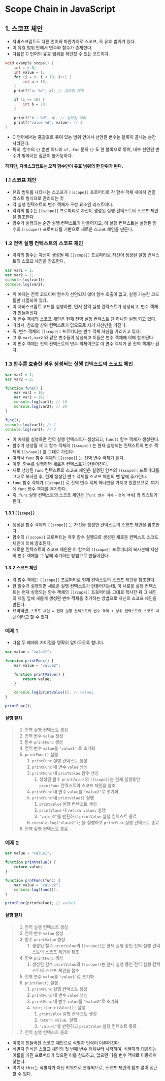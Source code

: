 # Scope Chain in JavaScript
## 1. 스코프 체인
- 자바스크립트도 다른 언어와 마찬가지로 스코프, 즉 유효 범위가 있다.
- 이 유효 범위 안에서 변수와 함수가 존재한다.
- 다음은 C 언어의 유효 범위를 확인할 수 있는 코드이다.

```c
void example_scope() {
    int i = 0;
    int value = 1;
    for (i = 0; i < 10; i++) {
        int a = 10;
    }
    printf("a: %d", a); // 컴파일 에러

    if (i == 10) {
        int b = 20;
    }

    printf("b : %d", b); // 컴파일 에러
    printf("value %d", value); // 1
}
```
- C 언어에서는 중괄호로 묶여 있는 범위 안에서 선언된 변수는 블록이 끝나는 순간 사라진다.
- 특히, 함수의 ```{}``` 뿐만 아니라 ```if, for``` 문의 ```{}``` 도 한 블록으로 묶여, 내부 선언된 변수가 밖에서는 접근이 불가능하다.

**하지만, 자바스크립트는 오직 함수만이 유효 범위의 한 단위가 된다.**

### 1.1 스코프 체인
- 유효 범위를 나타내는 스코프가 ```[[scope]]``` 프로퍼티로 각 함수 객체 내에서 연결 리스트 형식으로 관리되는 것
- 각 실행 컨텍스트의 변수 객체가 구성 요소인 리스트이다.
- 각각의 함수는 ```[[scope]]``` 프로퍼티로 자신이 생성된 실행 컨텍스트의 스코프 체인을 참조한다.
- 함수가 실행되는 순간 실행 컨텍스트가 만들어지고, 이 실행 컨텍스트는 실행된 함수의 ```[[scope]]``` 프로퍼티를 기반으로 새로운 스코프 체인을 만든다.

### 1.2 전역 실행 컨텍스트의 스코프 체인
- 각각의 함수는 자신이 생성될 때 ```[[scope]]``` 프로퍼티로 자신이 생성된 실행 컨텍스트의 스코프 체인을 참조한다.

```JavaScript
var var1 = 1;
var var2 = 2;
console.log(var1);
console.log(var2);
```
- 위 예제는 전역 코드이며 함수가 선언되지 않아 함수 호출이 없고, 실행 가능한 코드들만 나열되어 있다.
- 이 자바스크립트 코드를 실행하면, 먼저 전역 실행 컨텍스트가 생성되고, 변수 객체가 만들어진다.
- 이 변수 객체의 스코프 체인은 현재 전역 실행 컨텍스트 단 하나만 실행 되고 있다.
- 따라서, 참조할 상위 컨텍스트가 없으므로 자기 자신만을 가진다.
- 즉, 변수 객체의 ```[[scope]]``` 프로퍼티는 변수 객체 자신을 가리키고 있다.
- 그 후 ```var1```, ```var2``` 와 같은 변수들이 생성되고 이들은 변수 객체에 의해 참조된다.
- 이 변수 객체는 전역 컨텍스트의 변수 객체이므로 이 변수 객체가 곧 전역 객체가 된다.

### 1.3 함수를 호출한 경우 생성되는 실행 컨텍스트의 스코프 체인
```JavaScript
var var1 = 1;
var var2 = 2;

function func() {
    var var1 = 10;
    var var2 = 20;
    console.log(var1); // 10
    console.log(var2); // 20
}

func();
console.log(var1); // 1
console.log(var2); // 2
```
- 이 예제를 실행하면 전역 실행 컨텍스트가 생성되고, ```func()``` 함수 객체가 생성된다.
- 함수가 생성될 때 그 함수 객체의 ```[[scope]]``` 는 현재 실행되는 컨텍스트의 변수 객체의 ```[[scope]]``` 를 그대로 가진다.
- 따라서 ```func``` 함수 객체의 ```[[scope]]``` 는 전역 변수 객체가 된다.
- 이후, 함수를 실행하면 새로운 컨텍스트가 만들어진다.
- 새로 생성된 ```func``` 컨텍스트의 스코프 체인은 실행된 함수의 ```[[scope]]``` 프로퍼티를 그대로 복사한 후, 현재 생성된 변수 객체를 스코프 체인의 맨 앞에 추가한다.
- ```func``` 함수 객체가 ```[[scope]]``` 로 전역 변수 객체 하나만을 가지고 있었으므로, 여기에 ```func``` 변수 객체를 추가한다.
- 즉, ```func``` 실행 컨텍스트의 스코프 체인은 [```func 변수 객체``` - ```전역 객체```] 의 리스트가 된다.

#### 1.3.1 ```[[scope]]```
- 생성된 함수 객체의 ```[[scope]]``` 는 자신을 생성한 컨텍스트의 스코프 체인을 참조한다.
- 함수의 ```[[scope]]``` 프로퍼티는 차후 함수 실행으로 생성된 새로운 컨텍스트 스코프 체인에 의해 참조된다.
- 새로운 컨텍스트의 스코프 체인은 이 함수의 ```[[scope]]``` 프로퍼티의 복사본에 자신의 변수 객체를 그 앞에 추가하는 방법으로 만들어진다.

#### 1.3.2 스코프 체인
- 각 함수 객체는 ```[[scope]]``` 프로퍼티로 현재 컨텍스트의 스코프 체인을 참조한다.
- 한 함수가 실행되면 새로운 실행 컨텍스트가 만들어지는데, 이 새로운 실행 컨텍스트는 현재 실행되는 함수 객체의 ```[[scope]]``` 프로퍼티를 그대로 복사한 뒤 그 체인의 제일 앞에 새롭게 생성된 변수 객체를 추가하는 방법으로 자신의 스코프 체인을 만든다.
- 요약하면, ```스코프 체인 = 현재 실행 컨텍스트의 변수 객체 + 상위 컨텍스트의 스코프 체인``` 이라고 할 수 있다.

### 예제 1
- 다음 두 예제의 차이점을 명확히 알아두도록 합니다.

```JavaScript
var value = "value1";

function printFunc() {
    var value = "value2";

    function printValue() {
        return value;
    }

    console.log(printValue()); // value2
}

printFunc();
```
#### 실행 절차
> 1. 전역 실행 컨텍스트 생성
>  2. 전역 변수 ```value``` 생성
>  3. 함수 ```printFunc``` 생성
>  4. 전역 변수 ```value```를 ```"value1"``` 로 초기화
>  5. ```printFunc()``` 실행
>      1. ```printFunc``` 실행 컨텍스트 생성
>      2. ```printFunc``` 내 변수 ```value``` 생성
>      3. ```printFunc``` 내 ```printValue``` 함수 생성
>          1. 생성된 함수 ```printValue``` 의 ```[[scope]]```는 현재 실행중인 ```printFunc``` 컨텍스트의 스코프 체인을 참조
>      4. ```printFunc``` 내 변수 ```value```를 ```"value2"```로 초기화
>      5. ```printFunc``` 내 ```printValue()``` 실행
>          1. ```printValue``` 실행 컨텍스트 생성
>          2. ```printVlaue``` 내 ```return value;``` 실행
>          3. ```"value2"```를 반환하고 ```printValue``` 실행 컨텍스트 종료
>      6. ```console.log("vlaue2");``` 을 실행하고 ```printFunc``` 실행 컨텍스트 종료
>  6. 전역 실행 컨텍스트 종료

### 예제 2
```JavaScript
var value = "value1";

function printValue() {
    return value;
}

function prntFunc(func) {
    var value = "value2";
    console.log(func());
}

printFunc(printValue); // value1
```

#### 실행 절차
> 1. 전역 실행 컨텍스트 생성
>  2. 전역 변수 ```value``` 생성
>  3. 함수 ```printValue``` 생성
>      1. 생성된 함수 ```printValue```의 ```[[scope]]```는 현재 실행 중인 전역 실행 컨텍스트의 스코프 체인을 참조
>  4. 함수 ```printFunc``` 생성
>      1. 생성된 함수 ```printValue```의 ```[[scope]]```는 현재 실행 중인 전역 실행 컨텍스트의 스코프 체인을 참조
>  5. 전역 변수 ```value```를 ```"value1"```로 초기화
>  6. ```printFunc()``` 실행
>      1. ```printFunc``` 실행 컨텍스트 생성
>      2. ```printFunc``` 내 변수 ```value``` 생성
>      3. ```printFunc``` 내 변수 ```value```를 ```"value2"```로 초기화
>      4. ```func()(printValue())``` 실행
>          1. ```printValue``` 실행 컨텍스트 생성
>          2. ```return value;``` 실행
>          3. ```"value1"```을 반환하고 ```printValue``` 실행 컨텍스트 종료
>  7. 전역 실행 컨텍스트 종료

- 이렇게 만들어진 스코프 체인으로 식별자 인식이 이루어진다.
- 식별자 인식은 스코프 체인의 첫 번째 변수 객체부터 시작하여, 식별자와 대응되는 이름을 가진 프로퍼티가 있으면 이를 참조하고, 없으면 다음 변수 객체로 이동하여 찾는다.
- 여기서 ```this```는 식별자가 아닌 키워드로 분류되므로, 스코프 체인의 참조 없이 접근할 수 있다.
